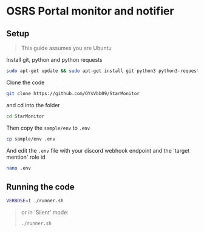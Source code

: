 # OSRS Portal monitor and notifier

## Setup

> This guide assumes you are Ubuntu

Install git, python and python requests

```sh
sudo apt-get update && sudo apt-get install git python3 python3-requests
```

Clone the code

```sh
git clone https://github.com/OYsVbb09/StarMonitor 
```

and cd into the folder

```sh
cd StarMonitor
```

Then copy the `sample/env` to `.env`

```sh
cp sample/env .env
```

And edit the `.env` file with your discord webhook endpoint and the 'target mention' role id

```sh
nano .env
```

## Running the code

```sh
VERBOSE=1 ./runner.sh
```

> or in 'Silent' mode:
>
> ```sh
> ./runner.sh
> ```
